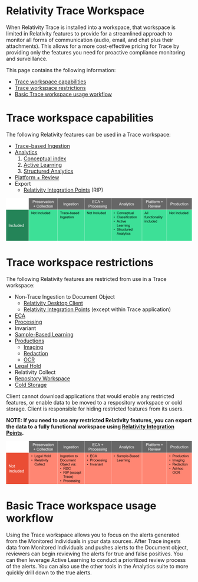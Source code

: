 Relativity Trace Workspace
===========================

When Relativity Trace is installed into a workspace, that workspace is limited in Relativity features to provide for a streamlined approach to monitor all forms of communication (audio, email, and chat plus their attachments). This allows for a more cost-effective pricing for Trace by providing only the features you need for proactive compliance monitoring and surveillance.

This page contains the following information:

- [Trace workspace capabilities](#trace-workspace-capabilities)
- [Trace workspace restrictions](#trace-workspace-restrictions)
- [Basic Trace workspace usage workflow](#basic-trace-workspace-usage-workflow)



Trace workspace capabilities
============================

The following Relativity features can be used in a Trace workspace:

* [Trace-based Ingestion](https://relativitydev.github.io/relativity-trace-documentation/proactive_ingestion_api_documentation)
* [Analytics](https://help.relativity.com/RelativityOne/Content/Relativity/Analytics/Analytics.htm)
  1. [Conceptual index](https://help.relativity.com/RelativityOne/Content/Relativity/Analytics/Analytics_indexes.htm)
  2. [Active Learning](https://help.relativity.com/RelativityOne/Content/Relativity/Active_Learning/Active_Learning.htm)
  3. [Structured Analytics](https://help.relativity.com/RelativityOne/Content/Relativity/Analytics/Structured_analytics_set_tab.htm)
* [Platform + Review](https://help.relativity.com/RelativityOne/Content/Site_Resources/Review.htm)
* Export
  * [Relativity Integration Points](https://help.relativity.com/RelativityOne/Content/Relativity/Relativity_Integration_Points/Relativity_Integration_Points.htm) (RIP)


![](media/trace_workspace_capabilities.png)


Trace workspace restrictions
============================

The following Relativity features are restricted from use in a Trace workspace:

* Non-Trace Ingestion to Document Object
  * [Relativity Desktop Client](https://help.relativity.com/RelativityOne/Content/Relativity/Relativity_Desktop_Client/Relativity_Desktop_Client.htm)
  * [Relativity Integration Points](https://help.relativity.com/RelativityOne/Content/Relativity/Relativity_Integration_Points/Relativity_Integration_Points.htm) (except within Trace application)
* [ECA](https://help.relativity.com/RelativityOne/Content/Relativity/ECA_and_Investigation/ECA_and_Investigation.htm)
* [Processing](https://help.relativity.com/RelativityOne/Content/Relativity/Processing/Processing_in_Relativity.htm)
* Invariant
* [Sample-Based Learning](https://help.relativity.com/RelativityOne/Content/Relativity/Assisted_Review/Assisted_Review_Workflow.htm)
* [Productions](https://help.relativity.com/RelativityOne/Content/Site_Resources/Production.htm)
  * [Imaging](https://help.relativity.com/RelativityOne/Content/Relativity/Imaging/Imaging.htm)
  * [Redaction](https://help.relativity.com/RelativityOne/Content/Site_Resources/Supporting_applications_R1.htm#Redactions)
  * [OCR](https://help.relativity.com/RelativityOne/Content/Relativity/OCR/OCR.htm)
* [Legal Hold](https://help.relativity.com/RelativityOne/Content/Relativity_Legal_Hold/Relativity_Legal_Hold.htm)
* Relativity Collect
* [Repository Workspace](https://help.relativity.com/RelativityOne/Content/Relativity/RelativityOne_document_repository.htm)
* [Cold Storage](https://help.relativity.com/RelativityOne/Content/Relativity/Workspaces/Workspaces.htm?%20storage#Cold)

Client cannot download applications that would enable any restricted features, or enable data to be moved to a respository workspace or cold storage. Client is responsible for hiding restricted features from its users.

**NOTE: If you need to use any restricted Relativity features, you can export the data to a fully functional workspace using [Relativity Integration Points](https://help.relativity.com/RelativityOne/Content/Relativity/Relativity_Integration_Points/Relativity_Integration_Points.htm).**

![](media/trace_workspace_restrictions.png)


Basic Trace workspace usage workflow
====================================
Using the Trace workspace allows you to focus on the alerts generated from the Monitored Individuals in your data sources. After Trace ingests data from Monitored Individuals and pushes alerts to the Document object, reviewers can begin reviewing the alerts for true and false positives. You can then leverage Active Learning to conduct a prioritized review process of the alerts. You can also use the other tools in the Analytics suite to more quickly drill down to the true alerts.








